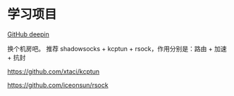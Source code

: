 # 学习项目

[GitHub deepin](https://github.com/Jiang-Xuan/deepinss)  

换个机房吧。
推荐 shadowsocks + kcptun + rsock，作用分别是：路由 + 加速 + 抗封  

https://github.com/xtaci/kcptun  

https://github.com/iceonsun/rsock
